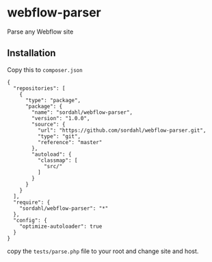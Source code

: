 # webflow-parser

Parse any Webflow site

## Installation

Copy this to `composer.json`

```
{
  "repositories": [
    {
      "type": "package",
      "package": {
        "name": "sordahl/webflow-parser",
        "version": "1.0.0",
        "source": {
          "url": "https://github.com/sordahl/webflow-parser.git",
          "type": "git",
          "reference": "master"
        },
        "autoload": {
          "classmap": [
            "src/"
          ]
        }
      }
    }
  ],
  "require": {
    "sordahl/webflow-parser": "*"
  },
  "config": {
    "optimize-autoloader": true
  }
}
```

copy the `tests/parse.php` file to your root and change site and host.
